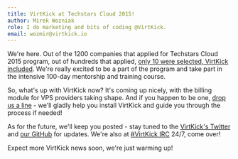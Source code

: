 ```yaml
---
title: VirtKick at Techstars Cloud 2015!
author: Mirek Wozniak
role: I do marketing and bits of coding @VirtKick.
email: wozmir@virtkick.io
---
```


We're here. Out of the 1200 companies that applied for Techstars Cloud 2015 program, out of hundreds that applied, [only 10 were selected, VirtKick included](http://www.techstars.com/announcing-techstars-cloud-class-of-2015/). We're really excited to be a part of the program and take part in the intensive 100-day mentorship and training course. 

So, what's up with VirtKick now? It's coming up nicely, with the billing module for VPS providers taking shape. And if you happen to be one, [drop us a line](mailto:team@virtkick.io) - we'll gladly help you install VirtKick and guide you through the process if needed!

As for the future, we'll keep you posted - stay tuned to the [VirtKick's Twitter](https://twitter.com/virtkick) and [our GitHub](https://github.com/virtkick/virtkick) for updates. We're also at [#VirtKick IRC](https://webchat.freenode.net/?channels=virtkick) 24/7, come over!

Expect more VirtKick news soon, we're just warming up!
